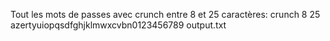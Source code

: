 Tout les mots de passes avec crunch entre 8 et 25 caractères:
crunch 8 25 azertyuiopqsdfghjklmwxcvbn0123456789 output.txt

